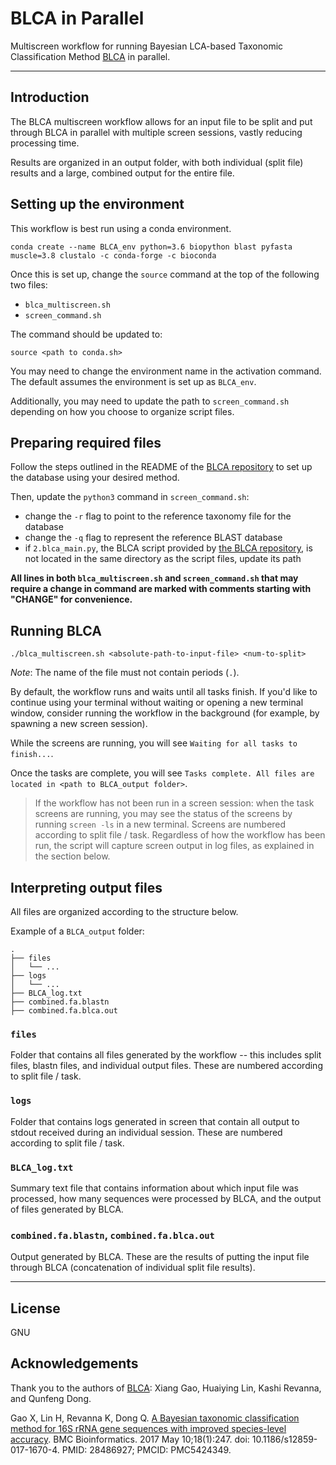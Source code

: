 # BLCA in Parallel

Multiscreen workflow for running Bayesian LCA-based Taxonomic Classification Method [BLCA](https://github.com/qunfengdong/BLCA) in parallel.
- - -

## Introduction

The BLCA multiscreen workflow allows for an input file to be split and put through BLCA in parallel with multiple screen sessions, vastly reducing processing time. 

Results are organized in an output folder, with both individual (split file) results and a large, combined output for the entire file.

## Setting up the environment

This workflow is best run using a conda environment.

`conda create --name BLCA_env python=3.6 biopython blast pyfasta muscle=3.8 clustalo -c conda-forge -c bioconda`

Once this is set up, change the `source` command at the top of the following two files:
- `blca_multiscreen.sh`
- `screen_command.sh`

The command should be updated to:

`source <path to conda.sh>`

You may need to change the environment name in the activation command. The default assumes the environment is set up as `BLCA_env`.

Additionally, you may need to update the path to `screen_command.sh` depending on how you choose to organize script files.

## Preparing required files

Follow the steps outlined in the README of the [BLCA repository](https://github.com/qunfengdong/BLCA) to set up the database using your desired method.

Then, update the `python3` command in `screen_command.sh`:
- change the `-r` flag to point to the reference taxonomy file for the database
- change the `-q` flag to represent the reference BLAST database
- if `2.blca_main.py`, the BLCA script provided by [the BLCA repository](https://github.com/qunfengdong/BLCA), is not located in the same directory as the script files, update its path

**All lines in both `blca_multiscreen.sh` and `screen_command.sh` that may require a change in command are marked with comments starting with "CHANGE" for convenience.**

## Running BLCA

`./blca_multiscreen.sh <absolute-path-to-input-file> <num-to-split>`

_Note_: The name of the file must not contain periods (`.`).

By default, the workflow runs and waits until all tasks finish. If you'd like to continue using your terminal without waiting or opening a new terminal window, consider running the workflow in the background (for example, by spawning a new screen session).

While the screens are running, you will see `Waiting for all tasks to finish...`.

Once the tasks are complete, you will see `Tasks complete. All files are located in <path to BLCA_output folder>`.

> If the workflow has not been run in a screen session: when the task screens are running, you may see the status of the screens by running `screen -ls` in a new terminal. Screens are numbered according to split file / task. Regardless of how the workflow has been run, the script will capture screen output in log files, as explained in the section below.

## Interpreting output files
All files are organized according to the structure below.

Example of a `BLCA_output` folder:
```
.
├── files
│   └── ...                        
├── logs
│   └── ...                              
├── BLCA_log.txt                        
├── combined.fa.blastn                  
├── combined.fa.blca.out               
```

### `files`
Folder that contains all files generated by the workflow -- this includes split files, blastn files, and individual output files. These are numbered according to split file / task.

### `logs`
Folder that contains logs generated in screen that contain all output to stdout received during an individual session. These are numbered according to split file / task.

### `BLCA_log.txt`
Summary text file that contains information about which input file was processed, how many sequences were processed by BLCA, and the output of files generated by BLCA.

### `combined.fa.blastn`, `combined.fa.blca.out`
Output generated by BLCA. These are the results of putting the input file through BLCA (concatenation of individual split file results).

- - -

## License 
GNU 

## Acknowledgements
Thank you to the authors of [BLCA](https://github.com/qunfengdong/BLCA): Xiang Gao, Huaiying Lin, Kashi Revanna, and Qunfeng Dong.

Gao X, Lin H, Revanna K, Dong Q. [A Bayesian taxonomic classification method for 16S rRNA gene sequences with improved species-level accuracy](https://pubmed.ncbi.nlm.nih.gov/28486927/). BMC Bioinformatics. 2017 May 10;18(1):247. doi: 10.1186/s12859-017-1670-4. PMID: 28486927; PMCID: PMC5424349.